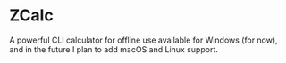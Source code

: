 # ZCalc
A powerful CLI calculator for offline use available for Windows (for now), and in the future I plan to add macOS and Linux support.
